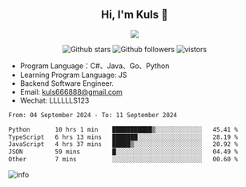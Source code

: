 <h2 align="center"> Hi, I'm Kuls 👋 </h2>
<p align="center">
    <p align="center">
        <img src=" https://avatars.githubusercontent.com/u/42165104?s=460&u=5c7fbf0bce7d4b38a15a44676e6f64b529e47598&v=4"/>
    </p>
    <p align="center">
      <img src="https://img.shields.io/github/stars/hellokuls?style=social" alt="Github stars" />
      <img src="https://img.shields.io/github/followers/hellokuls?style=social" alt="Github followers" />
      <img src="https://visitor-badge.glitch.me/badge?page_id=hellokuls.readme" alt="vistors" />
    </p>
</p>

- Program Language：C#、Java、Go、Python
- Learning Program Language: JS
- Backend Software Engineer.
- Email: kuls666888@gmail.com
- Wechat: LLLLLLS123

<!--START_SECTION:waka-->

```txt
From: 04 September 2024 - To: 11 September 2024

Python       10 hrs 1 min    ███████████▒░░░░░░░░░░░░░   45.41 %
TypeScript   6 hrs 13 mins   ███████░░░░░░░░░░░░░░░░░░   28.19 %
JavaScript   4 hrs 37 mins   █████▒░░░░░░░░░░░░░░░░░░░   20.92 %
JSON         59 mins         █░░░░░░░░░░░░░░░░░░░░░░░░   04.49 %
Other        7 mins          ░░░░░░░░░░░░░░░░░░░░░░░░░   00.60 %
```

<!--END_SECTION:waka-->

![info](https://github-readme-stats.vercel.app/api?username=hellokuls&show_icons=true&count_private=true&hide=prs&theme=default_repocard)


